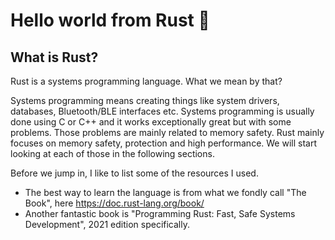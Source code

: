 # Hello world from Rust 🦀

## What is Rust?
Rust is a systems programming language. What we mean by that?

Systems programming means creating things like system drivers, databases, Bluetooth/BLE interfaces etc. 
Systems programming is usually done using C or C++ and it works exceptionally great but with some problems. 
Those problems are mainly related to memory safety. Rust mainly focuses on memory safety, protection and high performance.
We will start looking at each of those in the following sections. 

Before we jump in, I like to list some of the resources I used. 

* The best way to learn the language is from what we fondly call "The Book", here https://doc.rust-lang.org/book/
* Another fantastic book is "Programming Rust: Fast, Safe Systems Development", 2021 edition specifically.
